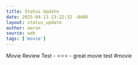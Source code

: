 ```yaml
---
title: Status Update
date: 2025-04-13 23:22:32 -0400
layout: status_update
author: aaron
source: web
tags: ['movie']
---
```

Movie Review Test - ⭐️⭐️⭐️ - great movie test #movie

